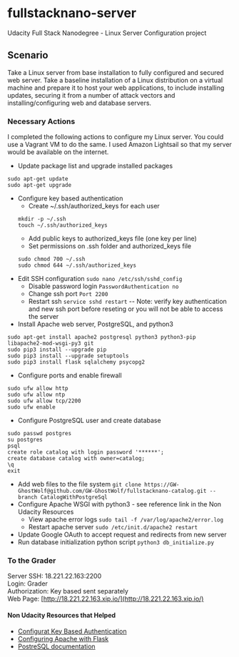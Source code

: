 # fullstacknano-server
Udacity Full Stack Nanodegree - Linux Server Configuration project

## Scenario
Take a Linux server from base installation to fully configured and secured web server. Take a baseline installation of a Linux distribution on a virtual machine and prepare it to host your web applications, to include installing updates, securing it from a number of attack vectors and installing/configuring web and database servers.

### Necessary Actions
I completed the following actions to configure my Linux server. You could use a Vagrant VM to do the same. I used Amazon Lightsail so that my server would be available on the internet.
* Update package list and upgrade installed packages
```
sudo apt-get update
sudo apt-get upgrade
```
* Configure key based authentication
  * Create ~/.ssh/authorized_keys for each user
  ```
  mkdir -p ~/.ssh 
  touch ~/.ssh/authorized_keys
   ```
  * Add public keys to authorized_keys file (one key per line)
  * Set permissions on .ssh folder and authorized_keys file
  ```
  sudo chmod 700 ~/.ssh
  sudo chmod 644 ~/.ssh/authorized_keys
  ```
* Edit SSH configuration ```sudo nano /etc/ssh/sshd_config```
  * Disable password login ```PasswordAuthentication no```
  * Change ssh port ```Port 2200```
  * Restart ssh ```service sshd restart``` -- Note: verify key authentication and new ssh port before reseting or you will not be able to access the server
* Install Apache web server, PostgreSQL, and python3
```
sudo apt-get install apache2 postgresql python3 python3-pip libapache2-mod-wsgi-py3 git
sudo pip3 install --upgrade pip
sudo pip3 install --upgrade setuptools
sudo pip3 install flask sqlalchemy psycopg2 
```
* Configure ports and enable firewall
```
sudo ufw allow http
sudo ufw allow ntp
sudo ufw allow tcp/2200
sudo ufw enable
```
* Configure PostgreSQL user and create database
```
sudo passwd postgres
su postgres
psql
create role catalog with login password '******';
create database catalog with owner=catalog;
\q
exit
```
* Add web files to the file system
```git clone https://GW-GhostWolf@github.com/GW-GhostWolf/fullstacknano-catalog.git --branch CatalogWithPostgreSql```
* Configure Apache WSGI with python3 - see reference link in the Non Udacity Resources
  * View apache error logs ```sudo tail -f /var/log/apache2/error.log```
  * Restart apache server ```sudo /etc/init.d/apache2 restart```
* Update Google OAuth to accept request and redirects from new server
* Run database initialization python script
```python3 db_initialize.py```

### To the Grader
Server SSH: 18.221.22.163:2200\
Login: Grader\
Authorization: Key based sent separately\
Web Page: [http://18.221.22.163.xip.io/](http://18.221.22.163.xip.io/)

#### Non Udacity Resources that Helped
* [Configurat Key Based Authentication](https://www.digitalocean.com/community/tutorials/how-to-configure-ssh-key-based-authentication-on-a-linux-server#disabling-password-authentication-on-your-server)
* [Configuring Apache with Flask](https://jackhalpinblog.wordpress.com/2016/08/27/getting-your-python-3-flask-app-to-run-on-apache/)
* [PostreSQL documentation](https://www.postgresql.org/docs/10/static/index.html)
